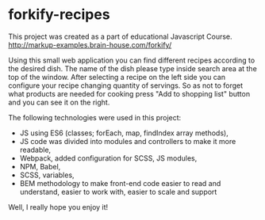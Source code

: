 # forkify-recipes

This project was created as a part of educational Javascript Course.
http://markup-examples.brain-house.com/forkify/

Using this small web application you can find different recipes according to the desired dish. The name of the dish please type
inside search area at the top of the window. After selecting a recipe on the left side you can configure your recipe changing
quantity of servings. So as not to forget what products are needed for cooking press "Add to shopping list" button and you can see it 
on the right.

The following technologies were used in this project:
- JS using ES6 (classes; forEach, map, findIndex array methods),
- JS code was divided into modules and controllers to make it more readable,
- Webpack, added configuration for SCSS, JS modules,
- NPM, Babel,
- SCSS, variables,
- BEM methodology to make front-end code easier to read and understand, easier to work with, easier to scale and support


Well, I really hope you enjoy it!
